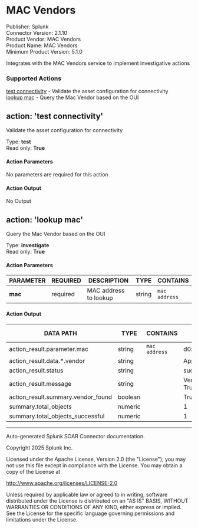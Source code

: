 # MAC Vendors

Publisher: Splunk \
Connector Version: 2.1.10 \
Product Vendor: MAC Vendors \
Product Name: MAC Vendors \
Minimum Product Version: 5.1.0

Integrates with the MAC Vendors service to implement investigative actions

### Supported Actions

[test connectivity](#action-test-connectivity) - Validate the asset configuration for connectivity \
[lookup mac](#action-lookup-mac) - Query the Mac Vendor based on the OUI

## action: 'test connectivity'

Validate the asset configuration for connectivity

Type: **test** \
Read only: **True**

#### Action Parameters

No parameters are required for this action

#### Action Output

No Output

## action: 'lookup mac'

Query the Mac Vendor based on the OUI

Type: **investigate** \
Read only: **True**

#### Action Parameters

PARAMETER | REQUIRED | DESCRIPTION | TYPE | CONTAINS
--------- | -------- | ----------- | ---- | --------
**mac** | required | MAC address to lookup | string | `mac address` |

#### Action Output

DATA PATH | TYPE | CONTAINS | EXAMPLE VALUES
--------- | ---- | -------- | --------------
action_result.parameter.mac | string | `mac address` | d0:a6:37:aa:bb:cc |
action_result.data.\*.vendor | string | | Apple, Inc. |
action_result.status | string | | success failed |
action_result.message | string | | Vendor found: True |
action_result.summary.vendor_found | boolean | | True False |
summary.total_objects | numeric | | 1 |
summary.total_objects_successful | numeric | | 1 |

______________________________________________________________________

Auto-generated Splunk SOAR Connector documentation.

Copyright 2025 Splunk Inc.

Licensed under the Apache License, Version 2.0 (the "License");
you may not use this file except in compliance with the License.
You may obtain a copy of the License at

http://www.apache.org/licenses/LICENSE-2.0

Unless required by applicable law or agreed to in writing,
software distributed under the License is distributed on an "AS IS" BASIS,
WITHOUT WARRANTIES OR CONDITIONS OF ANY KIND, either express or implied.
See the License for the specific language governing permissions and limitations under the License.
